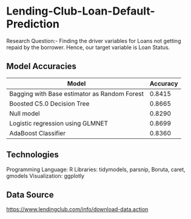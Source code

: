 # Lending-Club-Loan-Default-Prediction

Research Question:- Finding the driver variables for Loans not getting repaid by the borrower. Hence, our target variable is Loan Status.


## Model Accuracies
| Model         | Accuracy      |
| ------------- | ------------- |
| Bagging with Base estimator as Random Forest	  | 0.8415  |
| Boosted C5.0 Decision Tree  | 0.8665  |
| Null model  | 0.8290  |
| Logistic regression using GLMNET  | 0.8699  |
| AdaBoost Classifier  | 0.8360  |

## Technologies
Programming Language: R
Libraries: tidymodels, parsnip, Boruta, caret, gmodels
Visualization: ggplotly

## Data Source
https://www.lendingclub.com/info/download-data.action
